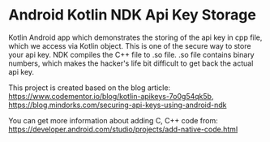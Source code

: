 # Android Kotlin NDK Api Key Storage
Kotlin Android app which demonstrates the storing of the api key in cpp file, which we access via Kotlin object. This is one of the secure way to store your api key. NDK compiles the C++ file to .so file. .so file contains binary numbers, which makes the hacker's life bit difficult to get back the actual api key.

This project is created based on the blog article: https://www.codementor.io/blog/kotlin-apikeys-7o0g54qk5b, https://blog.mindorks.com/securing-api-keys-using-android-ndk

You can get more information about adding C, C++ code from: https://developer.android.com/studio/projects/add-native-code.html
